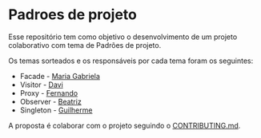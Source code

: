 # Padroes de projeto

Esse repositório tem como objetivo o desenvolvimento de um projeto colaborativo com tema de Padrões de projeto.

Os temas sorteados e os responsáveis por cada tema foram os seguintes:
 - Facade       - [Maria Gabriela](https://github.com/MariaGabriela-JR)
 - Visitor      - [Davi](https://github.com/VinterCardoso)
 - Proxy        - [Fernando](https://github.com/FernandoZhen)
 - Observer     - [Beatriz](https://github.com/behcamilo)
 - Singleton    - [Guilherme](https://github.com/guizzie)

A proposta é colaborar com o projeto seguindo o [CONTRIBUTING.md](/CONTRIBUTING.md).
